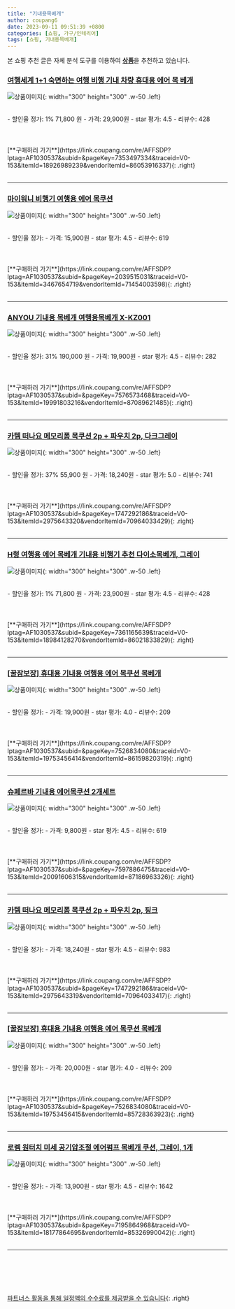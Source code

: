 ```yaml
---
title: "기내용목베개"
author: coupang6
date: 2023-09-11 09:51:39 +0800
categories: [쇼핑, 가구/인테리어]
tags: [쇼핑, 기내용목베개]
---
```


본 쇼핑 추천 글은 자체 분석 도구를 이용하여 [**상품**](https://link.coupang.com/a/bao1ui)을 추천하고 있습니다.

### [여행세계 1+1 숙면하는 여행 비행 기내 차량 휴대용 에어 목 베개](https://link.coupang.com/re/AFFSDP?lptag=AF1030537&subid=&pageKey=7353497334&traceid=V0-153&itemId=18926989239&vendorItemId=86053916337)

![상품이미지](https://thumbnail10.coupangcdn.com/thumbnails/remote/230x230ex/image/vendor_inventory/0952/667d7638c52f5badb46364da5eb9dd4b0a08dcae80b76489345133b45443.jpg){: width="300" height="300" .w-50 .left}


<br>
- 할인율 정가: 1%  71,800   원
- 가격: 29,900원
- star 평가: 4.5
- 리뷰수: 428
<br>
<br>
<br>
<br>
[**구매하러 가기**](https://link.coupang.com/re/AFFSDP?lptag=AF1030537&subid=&pageKey=7353497334&traceid=V0-153&itemId=18926989239&vendorItemId=86053916337){: .right}
<br>
<br>

---

### [마이워니 비행기 여행용 에어 목쿠션](https://link.coupang.com/re/AFFSDP?lptag=AF1030537&subid=&pageKey=2039515031&traceid=V0-153&itemId=3467654719&vendorItemId=71454003598)

![상품이미지](https://thumbnail8.coupangcdn.com/thumbnails/remote/230x230ex/image/retail/images/3043106698324517-a620e1ec-83e4-4406-a167-39c8b4794de1.jpg){: width="300" height="300" .w-50 .left}


<br>
- 할인율 정가: 
- 가격: 15,900원
- star 평가: 4.5
- 리뷰수: 619
<br>
<br>
<br>
<br>
[**구매하러 가기**](https://link.coupang.com/re/AFFSDP?lptag=AF1030537&subid=&pageKey=2039515031&traceid=V0-153&itemId=3467654719&vendorItemId=71454003598){: .right}
<br>
<br>

---

### [ANYOU 기내용 목베개 여행용목베개 X-KZ001](https://link.coupang.com/re/AFFSDP?lptag=AF1030537&subid=&pageKey=7576573468&traceid=V0-153&itemId=19991803216&vendorItemId=87089621485)

![상품이미지](https://thumbnail10.coupangcdn.com/thumbnails/remote/230x230ex/image/vendor_inventory/25b9/2aafb9598c205dc749915bb8c6496d62b3b15f157bb2f6137d7919216db6.png){: width="300" height="300" .w-50 .left}


<br>
- 할인율 정가: 31%  190,000   원
- 가격: 19,900원
- star 평가: 4.5
- 리뷰수: 282
<br>
<br>
<br>
<br>
[**구매하러 가기**](https://link.coupang.com/re/AFFSDP?lptag=AF1030537&subid=&pageKey=7576573468&traceid=V0-153&itemId=19991803216&vendorItemId=87089621485){: .right}
<br>
<br>

---

### [카템 떠나요 메모리폼 목쿠션 2p + 파우치 2p, 다크그레이](https://link.coupang.com/re/AFFSDP?lptag=AF1030537&subid=&pageKey=1747292186&traceid=V0-153&itemId=2975643320&vendorItemId=70964033429)

![상품이미지](https://thumbnail8.coupangcdn.com/thumbnails/remote/230x230ex/image/retail/images/2020/06/23/20/9/296110ac-aafc-48d6-bf9b-936fe75a55ad.jpg){: width="300" height="300" .w-50 .left}


<br>
- 할인율 정가: 37%  55,900   원
- 가격: 18,240원
- star 평가: 5.0
- 리뷰수: 741
<br>
<br>
<br>
<br>
[**구매하러 가기**](https://link.coupang.com/re/AFFSDP?lptag=AF1030537&subid=&pageKey=1747292186&traceid=V0-153&itemId=2975643320&vendorItemId=70964033429){: .right}
<br>
<br>

---

### [H형 여행용 에어 목베개 기내용 비행기 추천 다이소목베개, 그레이](https://link.coupang.com/re/AFFSDP?lptag=AF1030537&subid=&pageKey=7361165639&traceid=V0-153&itemId=18984128270&vendorItemId=86021833829)

![상품이미지](https://thumbnail7.coupangcdn.com/thumbnails/remote/230x230ex/image/vendor_inventory/d6c5/06373d38d5de8efa4b98b4e45ba5f067179592608b822352ce3235983449.jpg){: width="300" height="300" .w-50 .left}


<br>
- 할인율 정가: 1%  71,800   원
- 가격: 23,900원
- star 평가: 4.5
- 리뷰수: 428
<br>
<br>
<br>
<br>
[**구매하러 가기**](https://link.coupang.com/re/AFFSDP?lptag=AF1030537&subid=&pageKey=7361165639&traceid=V0-153&itemId=18984128270&vendorItemId=86021833829){: .right}
<br>
<br>

---

### [[꿀잠보장] 휴대용 기내용 여행용 에어 목쿠션 목베개](https://link.coupang.com/re/AFFSDP?lptag=AF1030537&subid=&pageKey=7526834080&traceid=V0-153&itemId=19753456414&vendorItemId=86159820319)

![상품이미지](https://thumbnail7.coupangcdn.com/thumbnails/remote/230x230ex/image/vendor_inventory/4b2b/f2b503a2e3d982ba6753afa28833d0e775f6e93cf757eb394e53e73fbfa0.jpg){: width="300" height="300" .w-50 .left}


<br>
- 할인율 정가: 
- 가격: 19,900원
- star 평가: 4.0
- 리뷰수: 209
<br>
<br>
<br>
<br>
[**구매하러 가기**](https://link.coupang.com/re/AFFSDP?lptag=AF1030537&subid=&pageKey=7526834080&traceid=V0-153&itemId=19753456414&vendorItemId=86159820319){: .right}
<br>
<br>

---

### [슈페르바 기내용 에어목쿠션 2개세트](https://link.coupang.com/re/AFFSDP?lptag=AF1030537&subid=&pageKey=7597886475&traceid=V0-153&itemId=20091606315&vendorItemId=87186963326)

![상품이미지](https://thumbnail7.coupangcdn.com/thumbnails/remote/230x230ex/image/vendor_inventory/1ac0/1bca790dc379e736597ed41255c4794fc276f5750c0262905e5b902ced94.jpg){: width="300" height="300" .w-50 .left}


<br>
- 할인율 정가: 
- 가격: 9,800원
- star 평가: 4.5
- 리뷰수: 619
<br>
<br>
<br>
<br>
[**구매하러 가기**](https://link.coupang.com/re/AFFSDP?lptag=AF1030537&subid=&pageKey=7597886475&traceid=V0-153&itemId=20091606315&vendorItemId=87186963326){: .right}
<br>
<br>

---

### [카템 떠나요 메모리폼 목쿠션 2p + 파우치 2p, 핑크](https://link.coupang.com/re/AFFSDP?lptag=AF1030537&subid=&pageKey=1747292186&traceid=V0-153&itemId=2975643319&vendorItemId=70964033417)

![상품이미지](https://thumbnail10.coupangcdn.com/thumbnails/remote/230x230ex/image/retail/images/2020/06/23/20/4/07f2550f-3303-43e6-ad9c-b6015af592bc.jpg){: width="300" height="300" .w-50 .left}


<br>
- 할인율 정가: 
- 가격: 18,240원
- star 평가: 4.5
- 리뷰수: 983
<br>
<br>
<br>
<br>
[**구매하러 가기**](https://link.coupang.com/re/AFFSDP?lptag=AF1030537&subid=&pageKey=1747292186&traceid=V0-153&itemId=2975643319&vendorItemId=70964033417){: .right}
<br>
<br>

---

### [[꿀잠보장] 휴대용 기내용 여행용 에어 목쿠션 목베개](https://link.coupang.com/re/AFFSDP?lptag=AF1030537&subid=&pageKey=7526834080&traceid=V0-153&itemId=19753456415&vendorItemId=85728363923)

![상품이미지](https://thumbnail10.coupangcdn.com/thumbnails/remote/230x230ex/image/vendor_inventory/3952/f97393d8acdffa3443faab03d9829fa3fe2619f27d3d60879165a87070ed.jpg){: width="300" height="300" .w-50 .left}


<br>
- 할인율 정가: 
- 가격: 20,000원
- star 평가: 4.0
- 리뷰수: 209
<br>
<br>
<br>
<br>
[**구매하러 가기**](https://link.coupang.com/re/AFFSDP?lptag=AF1030537&subid=&pageKey=7526834080&traceid=V0-153&itemId=19753456415&vendorItemId=85728363923){: .right}
<br>
<br>

---

### [로렘 원터치 미세 공기압조절 에어펌프 목베개 쿠션, 그레이, 1개](https://link.coupang.com/re/AFFSDP?lptag=AF1030537&subid=&pageKey=7195864968&traceid=V0-153&itemId=18177864695&vendorItemId=85326990042)

![상품이미지](https://thumbnail9.coupangcdn.com/thumbnails/remote/230x230ex/image/vendor_inventory/8f52/3450aa837e3b311fbe03b72f6589482af7efdb7d484f7c6fb4ff92600ef7.jpg){: width="300" height="300" .w-50 .left}


<br>
- 할인율 정가: 
- 가격: 13,900원
- star 평가: 4.5
- 리뷰수: 1642
<br>
<br>
<br>
<br>
[**구매하러 가기**](https://link.coupang.com/re/AFFSDP?lptag=AF1030537&subid=&pageKey=7195864968&traceid=V0-153&itemId=18177864695&vendorItemId=85326990042){: .right}
<br>
<br>

---
<br><br><br><br><br> [파트너스 활동을 통해 일정액의 수수료를 제공받을 수 있습니다](https://link.coupang.com/a/bao1ui){: .right}